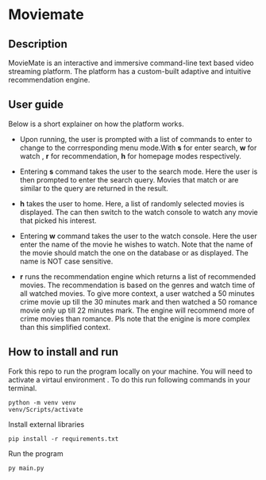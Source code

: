 # Moviemate

## Description
MovieMate is an interactive and immersive command-line text based video streaming platform. The platform has a custom-built adaptive and intuitive recommendation engine.

## User guide
Below is a short explainer on how the platform works.

- Upon running, the user is prompted with a list of commands to enter to change to the corrresponding menu mode.With **s** for enter search, **w** for watch , **r** for recommendation, **h** for homepage modes respectively.

- Entering **s** command takes the user to the search mode. Here the user is then prompted to enter the search query. Movies that match or are similar to the query are returned in the result.

- **h** takes the user to home. Here, a list of randomly selected movies is displayed. The can then switch to the watch console to watch any movie that picked his interest.

- Entering **w** command takes the user to the watch console. Here the user enter the name of the movie he wishes to watch. Note that the name of the movie should match the one on the database or as displayed. The name is NOT case sensitive.

- **r** runs the recommendation engine which returns a list of recommended movies. The recommendation is based on the genres and watch time of all watched movies. To give more context, a user watched a 50 minutes crime movie up till the 30 minutes mark and then watched a 50 romance movie only up till 22 minutes mark. The engine will recommend more of crime movies than romance. Pls note that the enigine is more complex than this simplified context.


## How to install and run
Fork this repo to run the program locally on your machine. You will need to activate a virtaul environment . To do this run following commands in your terminal.
```
python -m venv venv
venv/Scripts/activate
```

Install external libraries
```
pip install -r requirements.txt
```
Run the program
```
py main.py
```
